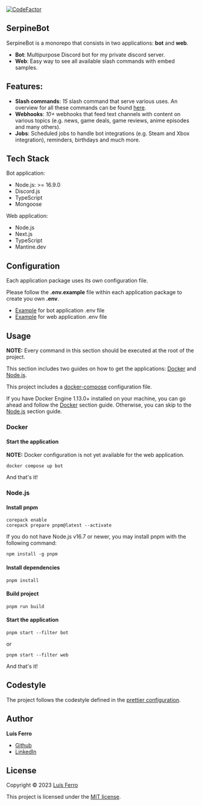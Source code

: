 [![CodeFactor](https://www.codefactor.io/repository/github/luferro/serpinebot/badge/master)](https://www.codefactor.io/repository/github/luferro/serpinebot/overview/master)

## SerpineBot

SerpineBot is a monorepo that consists in two applications: **bot** and **web**.
-   **Bot**: Multipurpose Discord bot for my private discord server.
-   **Web**: Easy way to see all available slash commands with embed samples.

## Features:

-   **Slash commands**: *15* slash command that serve various uses. An overview for all these commands can be found [here](https://serpine-bot.vercel.app).
-   **Webhooks**: *10+* webhooks that feed text channels with content on various topics (e.g. news, game deals, game reviews, anime episodes and many others).
-   **Jobs**: Scheduled jobs to handle bot integrations (e.g. Steam and Xbox integration), reminders, birthdays and much more.

## Tech Stack

Bot application:
-   Node.js: >= 16.9.0
-   Discord.js
-   TypeScript
-   Mongoose

Web application:
-   Node.js
-   Next.js
-   TypeScript
-   Mantine.dev

## Configuration

Each application package uses its own configuration file. 

Please follow the **.env.example** file within each application package to create you own **.env**.
-   [Example](/apps/bot/.env.example) for bot application .env file
-   [Example](/apps/web/.env.example) for web application .env file

## Usage

**NOTE:** Every command in this section should be executed at the root of the project.

This section includes two guides on how to get the applications: [Docker](#docker) and [Node.js](#nodejs).

This project includes a [docker-compose](docker-compose.yaml) configuration file.

If you have Docker Engine 1.13.0+ installed on your machine, you can go ahead and follow the [Docker](#docker) section guide.
Otherwise, you can skip to the [Node.js](#nodejs) section guide.

### Docker

#### Start the application

**NOTE:** Docker configuration is not yet available for the web application.

```
docker compose up bot
```

And that's it!

### Node.js

#### Install pnpm
```
corepack enable 
corepack prepare pnpm@latest --activate
```
If you do not have Node.js v16.7 or newer, you may install pnpm with the following command:
```
npm install -g pnpm
```

#### Install dependencies
```
pnpm install
```

#### Build project
```
pnpm run build
```

#### Start the application
```
pnpm start --filter bot
```
or
```
pnpm start --filter web
```

And that's it!

## Codestyle

The project follows the codestyle defined in the [prettier configuration](.prettierrc).

## Author

**Luís Ferro**

-   [Github](https://github.com/luferro)
-   [LinkedIn](https://www.linkedin.com/in/luis-ferro/)

## License

Copyright © 2023 [Luís Ferro](https://github.com/luferro)

This project is licensed under the [MIT license](LICENSE).
